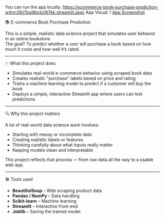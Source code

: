 You can run the app locally: https://ecommerce-book-purchase-prediction-w4nn28jj7kpi8kckz9j7kk.streamlit.app/
App Visual: ! [App Screenshot](thumbnail.png)

📚 E-commerce Book Purchase Prediction

This is a simple, realistic data science project that simulates user behavior in an online bookstore.  
The goal? To predict whether a user will purchase a book based on how much it costs and how well it’s rated.

---

✨ What this project does

- Simulates real-world e-commerce behavior using scraped book data
- Creates realistic "purchase" labels based on price and rating
- Trains a machine learning model to predict if a customer will buy the book
- Deploys a simple, interactive Streamlit app where users can test predictions

---

🔍 Why this project matters

A lot of real-world data science work involves:
- Starting with messy or incomplete data
- Creating realistic labels or features
- Thinking carefully about what inputs really matter
- Keeping models clean and interpretable

This project reflects that process — from raw data all the way to a usable web app.

---

🛠️ Tools used

- **BeautifulSoup** – Web scraping product data
- **Pandas / NumPy** – Data handling
- **Scikit-learn** – Machine learning
- **Streamlit** – Interactive front-end
- **Joblib** – Saving the trained model

